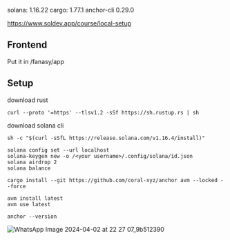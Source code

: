 solana: 1.16.22
cargo: 1.77.1
anchor-cli 0.29.0

https://www.soldev.app/course/local-setup

## Frontend 

Put it in /fanasy/app

## Setup 

download rust

```
curl --proto '=https' --tlsv1.2 -sSf https://sh.rustup.rs | sh
```

download solana cli

```
sh -c "$(curl -sSfL https://release.solana.com/v1.16.4/install)"
```

```
solana config set --url localhost
solana-keygen new -o /<your username>/.config/solana/id.json
solana airdrop 2
solana balance
```

```
cargo install --git https://github.com/coral-xyz/anchor avm --locked --force
```

```
avm install latest
avm use latest
```

```
anchor --version
```

![WhatsApp Image 2024-04-02 at 22 27 07_9b512390](https://github.com/smitjiwani/sol-proj/assets/78549024/0c7bfcc0-7589-442c-a5c3-776280762f74)
